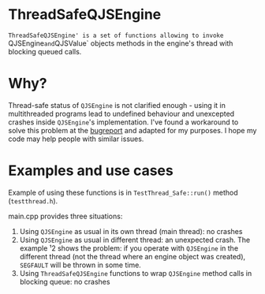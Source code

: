 # ThreadSafeQJSEngine

`ThreadSafeQJSEngine' is a set of functions allowing to invoke `QJSEngine` and `QJSValue` objects methods in the engine's thread with blocking queued calls. 

# Why?

Thread-safe status of `QJSEngine` is not clarified enough - using it in multithreaded programs lead to undefined behaviour and unexcepted crashes inside `QJSEngine`'s implementation. 
I've found a workaround to solve this problem at the [bugreport](https://bugreports.qt.io/browse/QTBUG-83410) and adapted for my purposes. I hope my code may help people with similar issues.

# Examples and use cases

Example of using these functions is in `TestThread_Safe::run()` method (`testthread.h`).

main.cpp provides three situations:
1) Using `QJSEngine` as usual in its own thread (main thread): no crashes
2) Using `QJSEngine` as usual in different thread: an unexpected crash. The example ¹2 shows the problem: if you operate with `QJSEngine` in the different thread (not the thread where an engine object was created), `SEGFAULT` will be thrown in some time.
3) Using `ThreadSafeQJSEngine` functions to wrap `QJSEngine` method calls in blocking queue: no crashes 

